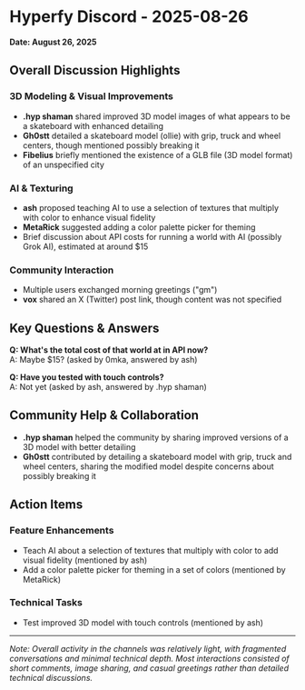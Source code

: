 # Hyperfy Discord - 2025-08-26

**Date: August 26, 2025**

## Overall Discussion Highlights

### 3D Modeling & Visual Improvements
- **.hyp shaman** shared improved 3D model images of what appears to be a skateboard with enhanced detailing
- **Gh0stt** detailed a skateboard model (ollie) with grip, truck and wheel centers, though mentioned possibly breaking it
- **Fibelius** briefly mentioned the existence of a GLB file (3D model format) of an unspecified city

### AI & Texturing
- **ash** proposed teaching AI to use a selection of textures that multiply with color to enhance visual fidelity
- **MetaRick** suggested adding a color palette picker for theming
- Brief discussion about API costs for running a world with AI (possibly Grok AI), estimated at around $15

### Community Interaction
- Multiple users exchanged morning greetings ("gm")
- **vox** shared an X (Twitter) post link, though content was not specified

## Key Questions & Answers

**Q: What's the total cost of that world at in API now?**  
A: Maybe $15? (asked by 0mka, answered by ash)

**Q: Have you tested with touch controls?**  
A: Not yet (asked by ash, answered by .hyp shaman)

## Community Help & Collaboration

- **.hyp shaman** helped the community by sharing improved versions of a 3D model with better detailing
- **Gh0stt** contributed by detailing a skateboard model with grip, truck and wheel centers, sharing the modified model despite concerns about possibly breaking it

## Action Items

### Feature Enhancements
- Teach AI about a selection of textures that multiply with color to add visual fidelity (mentioned by ash)
- Add a color palette picker for theming in a set of colors (mentioned by MetaRick)

### Technical Tasks
- Test improved 3D model with touch controls (mentioned by ash)

---

*Note: Overall activity in the channels was relatively light, with fragmented conversations and minimal technical depth. Most interactions consisted of short comments, image sharing, and casual greetings rather than detailed technical discussions.*